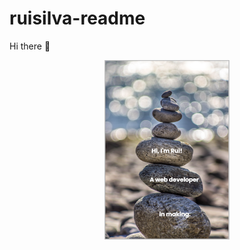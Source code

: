 # ruisilva-readme

Hi there 👋

<!-- add banner-->

<p align="center">
    <img width="200" src="img/banner.png" alt="my banner">
</p>